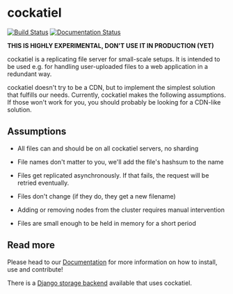 cockatiel
=========

[![Build Status](https://travis-ci.org/raphaelm/cockatiel.svg?branch=master)](https://travis-ci.org/raphaelm/cockatiel)
[![Documentation Status](https://readthedocs.org/projects/cockatiel/badge/?version=latest)](http://cockatiel.readthedocs.org/en/latest/?badge=latest)

**THIS IS HIGHLY EXPERIMENTAL, DON'T USE IT IN PRODUCTION (YET)**

cockatiel is a replicating file server for small-scale setups. It is intended
to be used e.g. for handling user-uploaded files to a web application
in a redundant way.

cockatiel doesn't try to be a CDN, but to implement the simplest
solution that fulfills our needs. Currently, cockatiel makes the following
assumptions. If those won't work for you, you should probably be looking
for a CDN-like solution.

Assumptions
-----------

* All files can and should be on all cockatiel servers, no sharding

* File names don't matter to you, we'll add the file's hashsum to the name

* Files get replicated asynchronously. If that fails, the request will
  be retried eventually.

* Files don't change (if they do, they get a new filename)

* Adding or removing nodes from the cluster requires manual intervention

* Files are small enough to be held in memory for a short period

Read more
---------

Please head to our [Documentation](https://cockatiel.readthedocs.org/en/latest/) for
more information on how to install, use and contribute!

There is a [Django storage backend](https://github.com/raphaelm/django-cockatiel)
available that uses cockatiel.